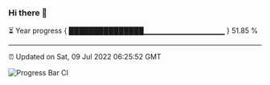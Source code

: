 ### Hi there 👋

⏳ Year progress { ███████████████▁▁▁▁▁▁▁▁▁▁▁▁▁▁▁ } 51.85 %

---

⏰ Updated on Sat, 09 Jul 2022 06:25:52 GMT

![Progress Bar CI](https://github.com/ZhaoGui/ZhaoGui/workflows/Progress%20Bar%20CI/badge.svg)
